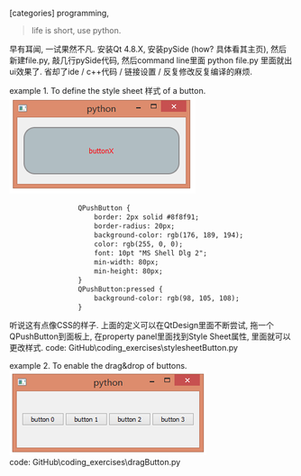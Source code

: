 [categories] programming, 

> life is short, use python. 

早有耳闻, 一试果然不凡. 安装Qt 4.8.X, 安装pySide (how? 具体看其主页), 然后新建file.py, 敲几行pySide代码, 然后command line里面
python file.py
里面就出ui效果了. 省却了ide / c++代码 / 链接设置 / 反复修改反复编译的麻烦.    

example 1. To define the style sheet 样式 of a button.    
![Alt text](data/2014-08-25_qtButtonStyleSheet.PNG "output")   
```   
                 QPushButton {
                     border: 2px solid #8f8f91;
                     border-radius: 20px;
                     background-color: rgb(176, 189, 194);
                     color: rgb(255, 0, 0); 
                     font: 10pt "MS Shell Dlg 2";
                     min-width: 80px;
                     min-height: 80px;  
                 }
                 QPushButton:pressed {
                     background-color: rgb(98, 105, 108);
                 }
```   
听说这有点像CSS的样子. 上面的定义可以在QtDesign里面不断尝试, 拖一个QPushButton到面板上, 在property panel里面找到Style Sheet属性, 里面就可以更改样式. 
code: GitHub\coding_exercises\stylesheetButton.py  
   
example 2. To enable the drag&drop of buttons.       
![Alt text](data/2014-08-25_qtButtonDragDrop.PNG "output")       
code: GitHub\coding_exercises\dragButton.py   
 







                  
